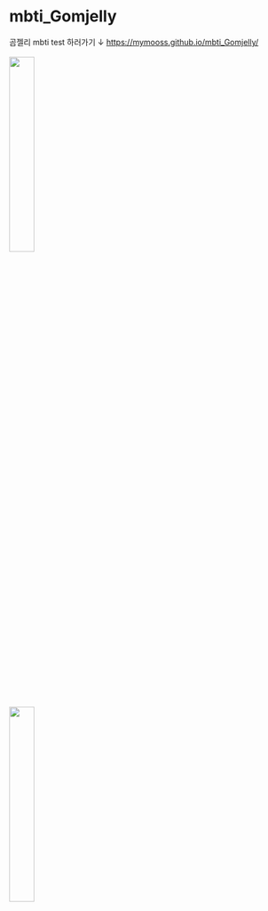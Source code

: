 # mbti_Gomjelly
곰젤리 mbti test 하러가기 ↓
https://mymooss.github.io/mbti_Gomjelly/ </br></br>
<img src ="https://user-images.githubusercontent.com/106878420/236966617-2416ea75-e1e5-4bc2-b0f2-42e2fe199cd4.png" width="30%" height="30%"> </br>
<img src ="https://user-images.githubusercontent.com/106878420/236969715-b7ef822c-a6fc-49a0-a4ac-97d10acbfb47.png" width="30%">

